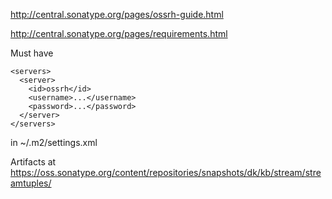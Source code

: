 http://central.sonatype.org/pages/ossrh-guide.html

http://central.sonatype.org/pages/requirements.html

Must have


    <servers>
      <server>
        <id>ossrh</id>
        <username>...</username>
        <password>...</password>
      </server>
    </servers>
  
in ~/.m2/settings.xml

Artifacts at https://oss.sonatype.org/content/repositories/snapshots/dk/kb/stream/streamtuples/ 

